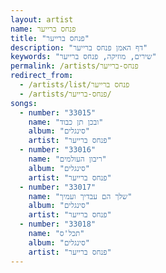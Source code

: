 ```yaml
---
layout: artist
name: פנחס ברייער
title: "פנחס ברייער"
description: "דף האמן פנחס ברייער"
keywords: "שירים, מוזיקה, פנחס ברייער"
permalink: /artists/פנחס-ברייער
redirect_from:
  - /artists/list/פנחס ברייער
  - /artists/פנחס-ברייער/
songs:
  - number: "33015"
    name: "ובכן תן כבוד"
    album: "סינגלים"
    artist: "פנחס ברייער"
  - number: "33016"
    name: "ריבון העולמים"
    album: "סינגלים"
    artist: "פנחס ברייער"
  - number: "33017"
    name: "שלך הם עבדיך ועמיך"
    album: "סינגלים"
    artist: "פנחס ברייער"
  - number: "33018"
    name: "תכל'ס"
    album: "סינגלים"
    artist: "פנחס ברייער"
---
```

